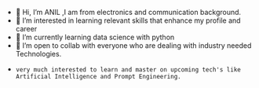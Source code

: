 - 👋 Hi, I’m ANIL ,I am from electronics and communication background.
- 👀 I’m interested in learning relevant skills that enhance my profile and career
- 🌱 I’m currently learning data science with python
- 💞️ I’m open to collab with everyone who are dealing with industry needed Technologies.
-     very much interested to learn and master on upcoming tech's like Artificial Intelligence and Prompt Engineering.

<!---
Anil-21-collab/Anil-21-collab is a ✨ special ✨ repository because its `README.md` (this file) appears on your GitHub profile.
You can click the Preview link to take a look at your changes.
--->
